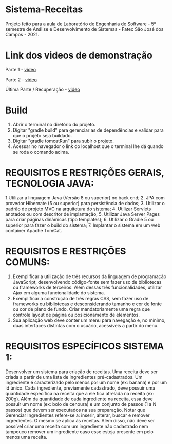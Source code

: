 # Sistema-Receitas
Projeto feito para a aula de Laboratório de Engenharia de Software - 5º semestre de Análise e Desenvolvimento de Sistemas - Fatec São José dos Campos - 2021.

# Link dos videos de demonstração
Parte 1 - [video](https://youtu.be/Vk0sn9viELE)

Parte 2 - [video](https://youtu.be/wD9lGRbuAK4)

Última Parte / Recuperação - [video](https://youtu.be/rkdGGwd9zsw)

# Build
1. Abrir o terminal no diretório do projeto.
2. Digitar "gradle build" para gerenciar as de dependências e validar para que o projeto seja buildado.
3. Digitar "gradle tomcatRun" para subir o projeto.
4. Acessar no navegador o link do localhost que o terminal lhe dá quando se roda o comando acima.

# REQUISITOS E RESTRIÇÕES GERAIS, TECNOLOGIA JAVA:
1.Utilizar a linguagem Java (Versão 8 ou superior) no back end;
2. JPA com provedor Hibernate (5 ou superior) para persistência de dados;
3. Utilizar o padrão de projeto MVC na arquitetura do sistema;
4. Utilizar Servlets anotados ou com descritor de implantação;
5. Utilizar Java Server Pages para criar páginas dinâmicas (tipo templates);
6. Utilizar o Gradle 5 ou superior para fazer o build do sistema;
7. Implantar o sistema em um web container Apache TomCat. 

# REQUISITOS E RESTRIÇÕES COMUNS: 
1. Exemplificar a utilização de três recursos da linguagem de programação JavaScript,
desenvolvendo código-fonte sem fazer uso de bibliotecas ou frameworks de terceiros.
Além dessas três funcionalidades, utilizar Ajax em alguma funcionalidade do sistema.
2. Exemplificar a construção de três regras CSS, sem fazer uso de frameworks ou
bibliotecas e desconsiderando tamanho e cor de fonte ou cor de plano de fundo. Criar
mandatoriamente uma regra que controle layout de página ou posicionamento de
elementos.
3. Sua aplicação web deve conter um menu para navegação e, no mínimo, duas
interfaces distintas com o usuário, acessíveis a partir do menu. 

# REQUISITOS ESPECÍFICOS SISTEMA 1:
Desenvolver um sistema para criação de receitas.
Uma receita deve ser criada a partir de uma lista de ingredientes pré-cadastrados.
Um ingrediente é caracterizado pelo menos por um nome (ex: banana) e por um id único.
Cada ingrediente, previamente cadastrado, deve possuir uma quantidade específica na receita
que a ele fica atrelada na receita (ex: 200g).
Além da quantidade de cada ingrediente na receita, essa deve possuir um nome (ex: bolo de
cenoura) e um conjunto de passos (1 a N passos) que devem ser executados na sua
preparação.
Notar que Gerenciar Ingredientes refere-se a: inserir, alterar, buscar e remover ingredientes. O
mesmo se aplica às receitas. Além disso, não deve ser possível criar uma receita com um
ingrediente não cadastrado nem tampouco remover um ingrediente caso esse esteja presente
em pelo menos uma receita.


